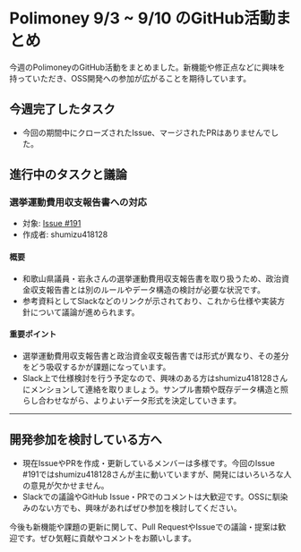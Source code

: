# Polimoney 9/3 ~ 9/10 のGitHub活動まとめ

今週のPolimoneyのGitHub活動をまとめました。新機能や修正点などに興味を持っていただき、OSS開発への参加が広がることを期待しています。

## 今週完了したタスク

- 今回の期間中にクローズされたIssue、マージされたPRはありませんでした。

## 進行中のタスクと議論

### 選挙運動費用収支報告書への対応

- 対象: [Issue #191](https://github.com/digitaldemocracy2030/polimoney/issues/191)
- 作成者: shumizu418128

#### 概要
- 和歌山県議員・岩永さんの選挙運動費用収支報告書を取り扱うため、政治資金収支報告書とは別のルールやデータ構造の検討が必要な状況です。  
- 参考資料としてSlackなどのリンクが示されており、これから仕様や実装方針について議論が進められます。

#### 重要ポイント
- 選挙運動費用収支報告書と政治資金収支報告書では形式が異なり、その差分をどう吸収するかが課題になっています。  
- Slack上で仕様検討を行う予定なので、興味のある方はshumizu418128さんにメンションして連絡を取りましょう。サンプル書類や既存データ構造と照らし合わせながら、よりよいデータ形式を決定していきます。

---

## 開発参加を検討している方へ

- 現在IssueやPRを作成・更新しているメンバーは多様です。今回のIssue #191ではshumizu418128さんが主に動いていますが、開発にはいろいろな人の意見が欠かせません。
- Slackでの議論やGitHub Issue・PRでのコメントは大歓迎です。OSSに馴染みのない方でも、興味があればぜひ参加を検討してください。

今後も新機能や課題の更新に関して、Pull RequestやIssueでの議論・提案は歓迎です。ぜひ気軽に貢献やコメントをお願いします。  